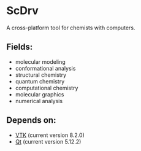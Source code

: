 # ScDrv

A cross-platform tool for chemists with computers. 

## Fields: 
* molecular modeling
* conformational analysis
* structural chemistry
* quantum chemistry
* computational chemistry
* molecular graphics
* numerical analysis

## Depends on:
* [VTK](http://vtk.org) (current version 8.2.0)
* [Qt](http://qt.io) (current version 5.12.2)
